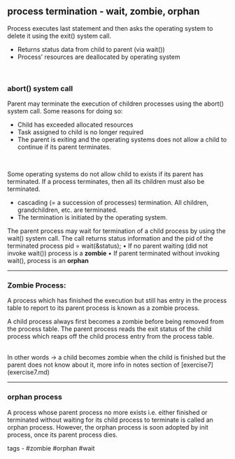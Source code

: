 ## process termination - wait, zombie, orphan

Process executes last statement and then asks the operating system to delete it using the exit() system call.
- Returns status data from child to parent (via wait())
- Process’ resources are deallocated by operating system

<br>

### abort() system call
Parent may terminate the execution of children processes using the abort() system call. Some reasons for doing so:
- Child has exceeded allocated resources
- Task assigned to child is no longer required
- The parent is exiting and the operating systems does not allow a child to continue if its parent terminates.

<br>

Some operating systems do not allow child to exists if its parent has terminated. If a process terminates, then all its children must also be terminated.
- cascading (= a succession of processes) termination. All children, grandchildren, etc. are terminated.
- The termination is initiated by the operating system.
 
The parent process may wait for termination of a child process by using the wait() system call. The call returns status information and the pid of the terminated process pid = wait(&status);
• If no parent waiting (did not invoke wait()) process is a **zombie**
• If parent terminated without invoking wait(), process is an **orphan**

---

### Zombie Process:
A process which has finished the execution but still has entry in the process table to report to its parent process is known as a zombie process.

A child process always first becomes a zombie before being removed from the process table. The parent process reads the exit status of the child process which reaps off the child process entry from the process table.

<br>
In other words -> a child becomes zombie when the child is finished but the parent does not know about it, more info in notes section of [exercise7](exercise7.md)

---

### orphan process
A process whose parent process no more exists i.e. either finished or terminated without waiting for its child process to terminate is called an orphan process. However, the orphan process is soon adopted by init process, once its parent process dies.


tags - #zombie #orphan #wait